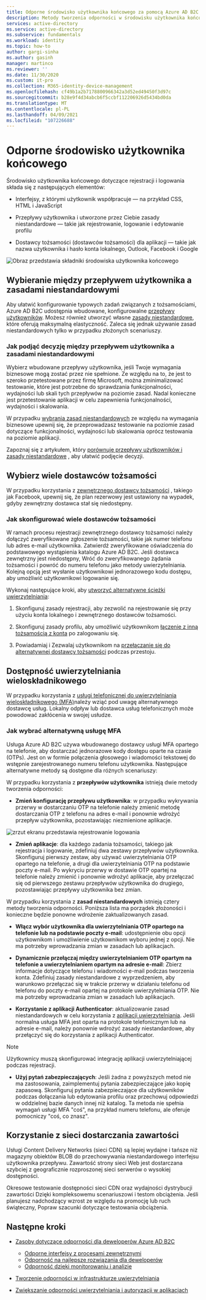 ```yaml
---
title: Odporne środowisko użytkownika końcowego za pomocą Azure AD B2C | Microsoft Docs
description: Metody tworzenia odporności w środowisku użytkownika końcowego przy użyciu Azure AD B2C
services: active-directory
ms.service: active-directory
ms.subservice: fundamentals
ms.workload: identity
ms.topic: how-to
author: gargi-sinha
ms.author: gasinh
manager: martinco
ms.reviewer: ''
ms.date: 11/30/2020
ms.custom: it-pro
ms.collection: M365-identity-device-management
ms.openlocfilehash: cf49b1a2b7178800966342a3d52ed49450f3d97c
ms.sourcegitcommit: b28e9f4d34abcb6f5ccbf112206926d5434bd0da
ms.translationtype: MT
ms.contentlocale: pl-PL
ms.lasthandoff: 04/09/2021
ms.locfileid: "107226688"
---
```

# <a name="resilient-end-user-experience"></a>Odporne środowisko użytkownika końcowego

Środowisko użytkownika końcowego dotyczące rejestracji i logowania składa się z następujących elementów:

- Interfejsy, z którymi użytkownik współpracuje — na przykład CSS, HTML i JavaScript

- Przepływy użytkownika i utworzone przez Ciebie zasady niestandardowe — takie jak rejestrowanie, logowanie i edytowanie profilu

- Dostawcy tożsamości (dostawców tożsamości) dla aplikacji — takie jak nazwa użytkownika i hasło konta lokalnego, Outlook, Facebook i Google

![Obraz przedstawia składniki środowiska użytkownika końcowego](media/resilient-end-user-experiences/end-user-experience-architecture.png)

## <a name="choose-between-user-flow-and-custom-policy"></a>Wybieranie między przepływem użytkownika a zasadami niestandardowymi  

Aby ułatwić konfigurowanie typowych zadań związanych z tożsamościami, Azure AD B2C udostępnia wbudowane, konfigurowalne [przepływy użytkowników](../../active-directory-b2c/user-flow-overview.md). Możesz również utworzyć własne [zasady niestandardowe](../../active-directory-b2c/custom-policy-overview.md), które oferują maksymalną elastyczność. Zaleca się jednak używanie zasad niestandardowych tylko w przypadku złożonych scenariuszy.

### <a name="how-to-decide-between-user-flow-and-custom-policy"></a>Jak podjąć decyzję między przepływem użytkownika a zasadami niestandardowymi

Wybierz wbudowane przepływy użytkownika, jeśli Twoje wymagania biznesowe mogą zostać przez nie spełnione. Ze względu na to, że jest to szeroko przetestowane przez firmę Microsoft, można zminimalizować testowanie, które jest potrzebne do sprawdzania funkcjonalności, wydajności lub skali tych przepływów na poziomie zasad. Nadal konieczne jest przetestowanie aplikacji w celu zapewnienia funkcjonalności, wydajności i skalowania.

W przypadku [wybrania zasad niestandardowych](../../active-directory-b2c/custom-policy-get-started.md) ze względu na wymagania biznesowe upewnij się, że przeprowadzasz testowanie na poziomie zasad dotyczące funkcjonalności, wydajności lub skalowania oprócz testowania na poziomie aplikacji.

Zapoznaj się z artykułem, który [porównuje przepływy użytkowników i zasady niestandardowe](../../active-directory-b2c/user-flow-overview.md#comparing-user-flows-and-custom-policies) , aby ułatwić podjęcie decyzji.

## <a name="choose-multiple-idps"></a>Wybierz wiele dostawców tożsamości

W przypadku korzystania z [zewnętrznego dostawcy tożsamości](../../active-directory-b2c/technical-overview.md#external-identity-providers) , takiego jak Facebook, upewnij się, że plan rezerwowy jest ustawiony na wypadek, gdyby zewnętrzny dostawca stał się niedostępny.

### <a name="how-to-set-up-multiple-idps"></a>Jak skonfigurować wiele dostawców tożsamości

W ramach procesu rejestracji zewnętrznego dostawcy tożsamości należy dołączyć zweryfikowane zgłoszenie tożsamości, takie jak numer telefonu lub adres e-mail użytkownika. Zatwierdź zweryfikowane oświadczenia do podstawowego wystąpienia katalogu Azure AD B2C. Jeśli dostawca zewnętrzny jest niedostępny, Wróć do zweryfikowanego żądania tożsamości i powróć do numeru telefonu jako metody uwierzytelniania. Kolejną opcją jest wysłanie użytkownikowi jednorazowego kodu dostępu, aby umożliwić użytkownikowi logowanie się.

 Wykonaj następujące kroki, aby [utworzyć alternatywne ścieżki uwierzytelniania](https://github.com/azure-ad-b2c/samples/tree/master/policies/idps-filter):

 1. Skonfiguruj zasady rejestracji, aby zezwolić na rejestrowanie się przy użyciu konta lokalnego i zewnętrznego dostawców tożsamości.

 2. Skonfiguruj zasady profilu, aby umożliwić użytkownikom [łączenie z inną tożsamością z konta](https://github.com/Azure-Samples/active-directory-b2c-advanced-policies/tree/master/account-linking) po zalogowaniu się.

 3. Powiadamiaj i Zezwalaj użytkownikom na [przełączanie się do alternatywnej dostawcy tożsamości](../../active-directory-b2c/customize-ui-with-html.md#configure-dynamic-custom-page-content-uri) podczas przestoju.

## <a name="availability-of-multi-factor-authentication"></a>Dostępność uwierzytelniania wieloskładnikowego

W przypadku korzystania z [usługi telefonicznej do uwierzytelniania wieloskładnikowego (MFA)](../../active-directory-b2c/phone-authentication-user-flows.md)należy wziąć pod uwagę alternatywnego dostawcę usług. Lokalny odpływ lub dostawca usług telefonicznych może powodować zakłócenia w swojej usłudze.

### <a name="how-to-choose-an-alternate-mfa"></a>Jak wybrać alternatywną usługę MFA  

Usługa Azure AD B2C używa wbudowanego dostawcy usługi MFA opartego na telefonie, aby dostarczać jednorazowe kody dostępu oparte na czasie (OTPs). Jest on w formie połączenia głosowego i wiadomości tekstowej do wstępnie zarejestrowanego numeru telefonu użytkownika. Następujące alternatywne metody są dostępne dla różnych scenariuszy:

W przypadku korzystania z **przepływów użytkownika** istnieją dwie metody tworzenia odporności:

- **Zmień konfigurację przepływu użytkownika**: w przypadku wykrywania przerwy w dostarczaniu OTP na telefonie należy zmienić metodę dostarczania OTP z telefonu na adres e-mail i ponownie wdrożyć przepływ użytkownika, pozostawiając niezmienione aplikacje.

![zrzut ekranu przedstawia rejestrowanie logowania](media/resilient-end-user-experiences/create-sign-in.png)

- **Zmień aplikacje**: dla każdego zadania tożsamości, takiego jak rejestracja i logowanie, zdefiniuj dwa zestawy przepływów użytkownika. Skonfiguruj pierwszy zestaw, aby używać uwierzytelniania OTP opartego na telefonie, a drugi dla uwierzytelniania OTP na podstawie poczty e-mail. Po wykryciu przerwy w dostawie OTP opartej na telefonie należy zmienić i ponownie wdrożyć aplikacje, aby przełączać się od pierwszego zestawu przepływów użytkownika do drugiego, pozostawiając przepływy użytkownika bez zmian.  

W przypadku korzystania z **zasad niestandardowych** istnieją cztery metody tworzenia odporności. Poniższa lista ma porządek złożoności i konieczne będzie ponowne wdrożenie zaktualizowanych zasad.

- **Włącz wybór użytkownika dla uwierzytelniania OTP opartego na telefonie lub na podstawie poczty e-mail**: udostępnienie obu opcji użytkownikom i umożliwienie użytkownikom wyboru jednej z opcji. Nie ma potrzeby wprowadzania zmian w zasadach lub aplikacjach.

- **Dynamicznie przełączaj między uwierzytelnianiem OTP opartym na telefonie a uwierzytelnianiem opartym na adresie e-mail**: Zbierz informacje dotyczące telefonu i wiadomości e-mail podczas tworzenia konta. Zdefiniuj zasady niestandardowe z wyprzedzeniem, aby warunkowo przełączać się w trakcie przerwy w działaniu telefonu od telefonu do poczty e-mail opartej na protokole uwierzytelniania OTP. Nie ma potrzeby wprowadzania zmian w zasadach lub aplikacjach.

- **Korzystanie z aplikacji Authenticator**: aktualizowanie zasad niestandardowych w celu korzystania z [aplikacji uwierzytelniania](https://github.com/azure-ad-b2c/samples/tree/master/policies/custom-mfa-totp). Jeśli normalna usługa MFA jest oparta na protokole telefonicznym lub na adresie e-mail, należy ponownie wdrożyć zasady niestandardowe, aby przełączyć się do korzystania z aplikacji Authenticator.

>[!Note]
>Użytkownicy muszą skonfigurować integrację aplikacji uwierzytelniającej podczas rejestracji.

- **Użyj pytań zabezpieczających**: Jeśli żadna z powyższych metod nie ma zastosowania, zaimplementuj pytania zabezpieczające jako kopię zapasową. Skonfiguruj pytania zabezpieczające dla użytkowników podczas dołączania lub edytowania profilu oraz przechowuj odpowiedzi w oddzielnej bazie danych innej niż katalog. Ta metoda nie spełnia wymagań usługi MFA "coś", na przykład numeru telefonu, ale oferuje pomocniczy "coś, co znasz".

## <a name="use-a-content-delivery-network"></a>Korzystanie z sieci dostarczania zawartości

Usługi Content Delivery Networks (sieci CDN) są lepiej wydajne i tańsze niż magazyny obiektów BLOB do przechowywania niestandardowego interfejsu użytkownika przepływu. Zawartość strony sieci Web jest dostarczana szybciej z geograficznie rozproszonej sieci serwerów o wysokiej dostępności.  

Okresowe testowanie dostępności sieci CDN oraz wydajności dystrybucji zawartości Dzięki kompleksowemu scenariuszowi i testom obciążenia. Jeśli planujesz nadchodzący wzrost ze względu na promocję lub ruch świąteczny, Popraw szacunki dotyczące testowania obciążenia.
  
## <a name="next-steps"></a>Następne kroki

- [Zasoby dotyczące odporności dla deweloperów Azure AD B2C](resilience-b2c.md)
  
  - [Odporne interfejsy z procesami zewnętrznymi](resilient-external-processes.md)
  - [Odporność na najlepsze rozwiązania dla deweloperów](resilience-b2c-developer-best-practices.md)
  - [Odporność dzięki monitorowaniu i analizie](resilience-with-monitoring-alerting.md)
- [Tworzenie odporności w infrastrukturze uwierzytelniania](resilience-in-infrastructure.md)
- [Zwiększanie odporności uwierzytelniania i autoryzacji w aplikacjach](resilience-app-development-overview.md)